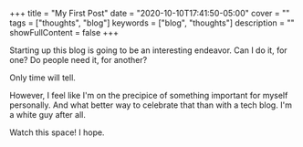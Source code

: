 +++
title = "My First Post"
date = "2020-10-10T17:41:50-05:00"
cover = ""
tags = ["thoughts", "blog"]
keywords = ["blog", "thoughts"]
description = ""
showFullContent = false
+++

Starting up this blog is going to be an interesting endeavor. Can I do it, for one? Do people need it, for another?

Only time will tell.

However, I feel like I'm on the precipice of something important for myself personally. And what better way to celebrate that than with a tech blog. I'm a white guy after all.

Watch this space! I hope.

